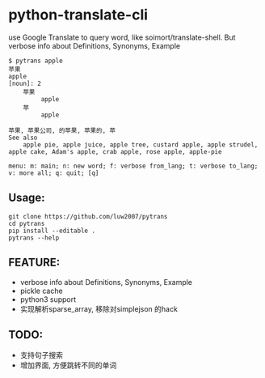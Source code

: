 # python-translate-cli
use Google Translate to query word,  like soimort/translate-shell. But verbose info about Definitions, Synonyms, Example

    $ pytrans apple
    苹果
    apple
    [noun]: 2
        苹果
             apple
        苹
             apple

    苹果, 苹果公司, 的苹果, 苹果的, 苹
    See also
        apple pie, apple juice, apple tree, custard apple, apple strudel, apple cake, Adam's apple, crab apple, rose apple, apple-pie

    menu: m: main; n: new word; f: verbose from_lang; t: verbose to_lang; v: more all; q: quit; [q]



## Usage:

    git clone https://github.com/luw2007/pytrans
    cd pytrans
    pip install --editable .
    pytrans --help


## FEATURE:
- verbose info about Definitions, Synonyms, Example
- pickle cache
- python3 support
- 实现解析sparse_array, 移除对simplejson 的hack

## TODO:
- 支持句子搜索
- 增加界面, 方便跳转不同的单词